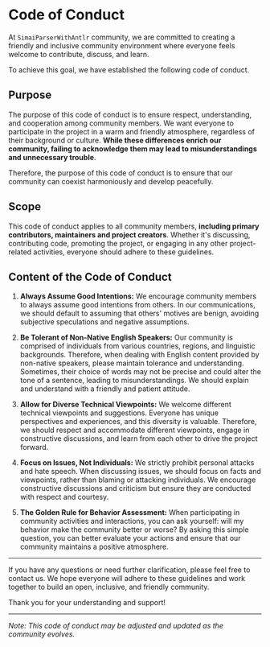 # Code of Conduct

At `SimaiParserWithAntlr` community, we are committed to creating a friendly and inclusive community environment where everyone feels welcome to contribute, discuss, and learn.

To achieve this goal, we have established the following code of conduct.

## Purpose

The purpose of this code of conduct is to ensure respect, understanding, and cooperation among community members. We want everyone to participate in the project in a warm and friendly atmosphere, regardless of their background or culture. **While these differences enrich our community, failing to acknowledge them may lead to misunderstandings and unnecessary trouble**.

Therefore, the purpose of this code of conduct is to ensure that our community can coexist harmoniously and develop peacefully.

## Scope

This code of conduct applies to all community members, **including primary contributors, maintainers and project creators**. Whether it's discussing, contributing code, promoting the project, or engaging in any other project-related activities, everyone should adhere to these guidelines.

## Content of the Code of Conduct

1. **Always Assume Good Intentions:** We encourage community members to always assume good intentions from others. In our communications, we should default to assuming that others' motives are benign, avoiding subjective speculations and negative assumptions.

2. **Be Tolerant of Non-Native English Speakers:** Our community is comprised of individuals from various countries, regions, and linguistic backgrounds. Therefore, when dealing with English content provided by non-native speakers, please maintain tolerance and understanding. Sometimes, their choice of words may not be precise and could alter the tone of a sentence, leading to misunderstandings. We should explain and understand with a friendly and patient attitude.

3. **Allow for Diverse Technical Viewpoints:** We welcome different technical viewpoints and suggestions. Everyone has unique perspectives and experiences, and this diversity is valuable. Therefore, we should respect and accommodate different viewpoints, engage in constructive discussions, and learn from each other to drive the project forward.

4. **Focus on Issues, Not Individuals:** We strictly prohibit personal attacks and hate speech. When discussing issues, we should focus on facts and viewpoints, rather than blaming or attacking individuals. We encourage constructive discussions and criticism but ensure they are conducted with respect and courtesy.

5. **The Golden Rule for Behavior Assessment:** When participating in community activities and interactions, you can ask yourself: will my behavior make the community better or worse? By asking this simple question, you can better evaluate your actions and ensure that our community maintains a positive atmosphere.

---

If you have any questions or need further clarification, please feel free to contact us. We hope everyone will adhere to these guidelines and work together to build an open, inclusive, and friendly community.

Thank you for your understanding and support!

---

*Note: This code of conduct may be adjusted and updated as the community evolves.*